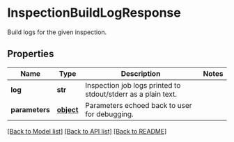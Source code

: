 # InspectionBuildLogResponse

Build logs for the given inspection.
## Properties
Name | Type | Description | Notes
------------ | ------------- | ------------- | -------------
**log** | **str** | Inspection job logs printed to stdout/stderr as a plain text. | 
**parameters** | [**object**](.md) | Parameters echoed back to user for debugging. | 

[[Back to Model list]](../README.md#documentation-for-models) [[Back to API list]](../README.md#documentation-for-api-endpoints) [[Back to README]](../README.md)


